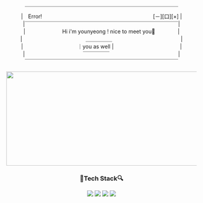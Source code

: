 



<!-- ![header](https://capsule-render.vercel.app/api?type=wave&color=bde0fe&height=200&section=header&text=YounYeong%20Lee&fontSize=50) -->


<div align="center">
  
  ￣￣￣￣￣￣￣￣￣￣￣￣￣￣￣￣￣￣￣￣￣￣￣￣￣￣￣￣￣<br>
|　Error!　　　　　　　　　　　　　　　　　　　　　[－][口][×] |<br>
|￣￣￣￣￣￣￣￣￣￣￣￣￣￣￣￣￣￣￣￣￣￣￣￣￣￣￣￣￣|<br>
|　　　　　　　Hi i'm younyeong ! nice to meet you👋　　　　 |<br>
|　　　　　　　　　　　　＿＿＿＿＿　　　　　　　　　　　　　|<br>
| 　　　　　　　　　　｜you as well |　　　　　　　　　 　 　　|<br>
|　　　　　　　　　　　￣￣￣￣￣　　　　　　　　　　　　　|<br>
￣￣￣￣￣￣￣￣￣￣￣￣￣￣￣￣￣￣￣￣￣￣￣￣￣￣￣￣￣<br>
<br>
<img src='https://user-images.githubusercontent.com/92067780/212530496-83682128-093f-43ef-a737-d4b343cd6778.gif' height="250px" width="600px">
  <br>


### 🔎Tech Stack🔍


  <img src="https://img.shields.io/badge/JavaScript-F7DF1E?style=flat-square&logo=JavaScript&logoColor=white"/>
  <img src="https://img.shields.io/badge/Java-007396?style=flat-square&logo=java&logoColor=white"/>
  <img src="https://img.shields.io/badge/HTML-E34F26?style=flat-square&logo=HTML5&logoColor=white"/>
  <img src="https://img.shields.io/badge/CSS-1572B6?style=flat-square&logo=CSS&logoColor=white"/>

 </div> 
